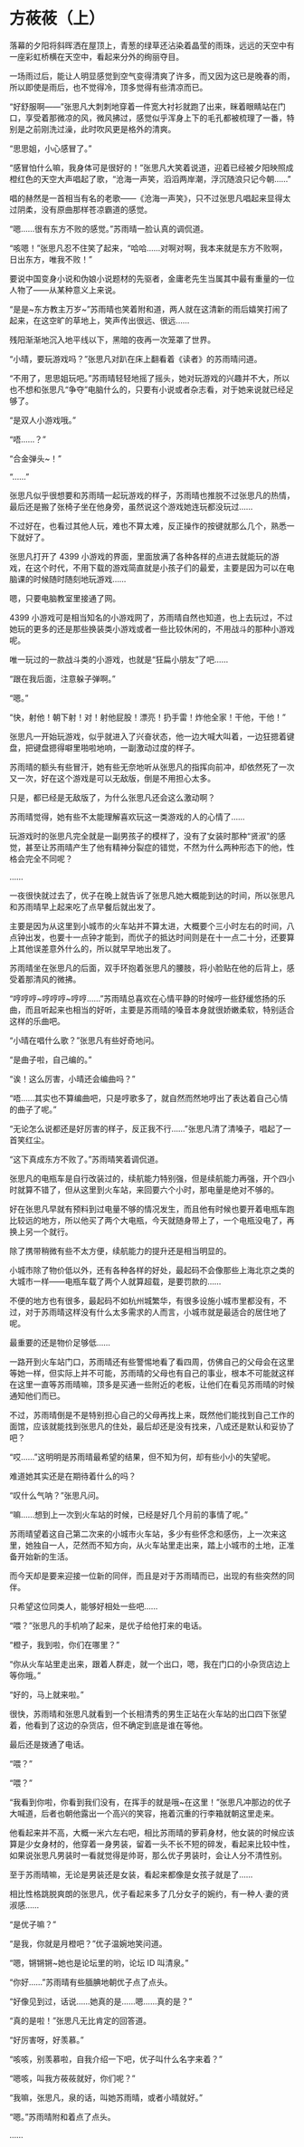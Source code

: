 # 方莜莜（上）

落幕的夕阳将斜晖洒在屋顶上，青葱的绿草还沾染着晶莹的雨珠，远远的天空中有一座彩虹桥横在天空中，看起来分外的绚丽夺目。

一场雨过后，能让人明显感觉到空气变得清爽了许多，而又因为这已是晚春的雨，所以即使是雨后，也不觉得冷，顶多觉得有些清凉而已。

“好舒服啊——”张思凡大刺刺地穿着一件宽大衬衫就跑了出来，眯着眼睛站在门口，享受着那微凉的风，微风拂过，感觉似乎浑身上下的毛孔都被梳理了一番，特别是之前刚洗过澡，此时吹风更是格外的清爽。

“思思姐，小心感冒了。”

“感冒怕什么嘛，我身体可是很好的！”张思凡大笑着说道，迎着已经被夕阳映照成橙红色的天空大声唱起了歌，“沧海一声笑，滔滔两岸潮，浮沉随浪只记今朝……”

唱的赫然是一首相当有名的老歌——《沧海一声笑》，只不过张思凡唱起来显得太过阴柔，没有原曲那样苍凉霸道的感觉。

“嗯……很有东方不败的感觉。”苏雨晴一脸认真的调侃道。

“咳嗯！”张思凡忍不住笑了起来，“哈哈……对啊对啊，我本来就是东方不败啊，日出东方，唯我不败！”

要说中国变身小说和伪娘小说题材的先驱者，金庸老先生当属其中最有重量的一位人物了——从某种意义上来说。

“是是~东方教主万岁~”苏雨晴也笑着附和道，两人就在这清新的雨后嬉笑打闹了起来，在这空旷的草地上，笑声传出很远、很远……

残阳渐渐地沉入地平线以下，黑暗的夜再一次笼罩了世界。

“小晴，要玩游戏吗？”张思凡对趴在床上翻看着《读者》的苏雨晴问道。

“不用了，思思姐玩吧。”苏雨晴轻轻地摇了摇头，她对玩游戏的兴趣并不大，所以也不想和张思凡“争夺”电脑什么的，只要有小说或者杂志看，对于她来说就已经足够了。

“是双人小游戏哦。”

“唔……？”

“合金弹头~！”

“……”

张思凡似乎很想要和苏雨晴一起玩游戏的样子，苏雨晴也推脱不过张思凡的热情，最后还是搬了张椅子坐在他身旁，虽然说这个游戏她连玩都没玩过……

不过好在，也看过其他人玩，难也不算太难，反正操作的按键就那么几个，熟悉一下就好了。

张思凡打开了 4399 小游戏的界面，里面放满了各种各样的点进去就能玩的游戏，在这个时代，不用下载的游戏简直就是小孩子们的最爱，主要是因为可以在电脑课的时候随时随刻地玩游戏……

嗯，只要电脑教室里接通了网。

4399 小游戏可是相当知名的小游戏网了，苏雨晴自然也知道，也上去玩过，不过她玩的更多的还是那些换装类小游戏或者一些比较休闲的，不用战斗的那种小游戏呢。

唯一玩过的一款战斗类的小游戏，也就是“狂扁小朋友”了吧……

“跟在我后面，注意躲子弹啊。”

“嗯。”

“快，射他！朝下射！对！射他屁股！漂亮！扔手雷！炸他全家！干他，干他！”

张思凡一开始玩游戏，似乎就进入了兴奋状态，他一边大喊大叫着，一边狂摁着键盘，把键盘摁得噼里啪啦地响，一副激动过度的样子。

苏雨晴的额头有些冒汗，她有些无奈地听从张思凡的指挥向前冲，却依然死了一次又一次，好在这个游戏是可以无敌版，倒是不用担心太多。

只是，都已经是无敌版了，为什么张思凡还会这么激动啊？

苏雨晴觉得，她有些不太能理解喜欢玩这一类游戏的人的心情了……

玩游戏时的张思凡完全就是一副男孩子的模样了，没有了女装时那种“贤淑”的感觉，甚至让苏雨晴产生了他有精神分裂症的错觉，不然为什么两种形态下的他，性格会完全不同呢？

……

一夜很快就过去了，优子在晚上就告诉了张思凡她大概能到达的时间，所以张思凡和苏雨晴早上起来吃了点早餐后就出发了。

主要是因为从这里到小城市的火车站并不算太进，大概要个三小时左右的时间，八点钟出发，也要十一点钟才能到，而优子的抵达时间则是在十一点二十分，还要算上其他误差意外什么的，所以就早早地出发了。

苏雨晴坐在张思凡的后面，双手环抱着张思凡的腰肢，将小脸贴在他的后背上，感受着那清风的微拂。

“哼哼哼~哼哼哼~哼哼……”苏雨晴总喜欢在心情平静的时候哼一些舒缓悠扬的乐曲，而且听起来也相当的好听，主要是苏雨晴的嗓音本身就很娇嫩柔软，特别适合这样的乐曲吧。

“小晴在唱什么歌？”张思凡有些好奇地问。

“是曲子啦，自己编的。”

“诶！这么厉害，小晴还会编曲吗？”

“唔……其实也不算编曲吧，只是哼歌多了，就自然而然地哼出了表达着自己心情的曲子了呢。”

“无论怎么说都还是好厉害的样子，反正我不行……”张思凡清了清嗓子，唱起了一首笑红尘。

“这下真成东方不败了。”苏雨晴笑着调侃道。

张思凡的电瓶车是自行改装过的，续航能力特别强，但是续航能力再强，开个四小时就算不错了，但从这里到火车站，来回要六个小时，那电量是绝对不够的。

好在张思凡早就有预料到过电量不够的情况发生，而且他有时候也要开着电瓶车跑比较远的地方，所以他买了两个大电瓶，今天就随身带上了，一个电瓶没电了，再换上另一个就行。

除了携带稍微有些不太方便，续航能力的提升还是相当明显的。

小城市除了物价低以外，还有各种各样的好处，最起码不会像那些上海北京之类的大城市一样——电瓶车载了两个人就算超载，是要罚款的……

不便的地方也有很多，最起码不如杭州城繁华，有很多设施小城市里都没有，不过，对于苏雨晴这样没有什么太多需求的人而言，小城市就是最适合的居住地了呢。

最重要的还是物价足够低……

一路开到火车站门口，苏雨晴还有些警惕地看了看四周，仿佛自己的父母会在这里等她一样，但实际上并不可能，苏雨晴的父母也有自己的事业，根本不可能就这样在这里一直等苏雨晴嘛，顶多是买通一些附近的老板，让他们在看见苏雨晴的时候通知他们而已。

不过，苏雨晴倒是不是特别担心自己的父母再找上来，既然他们能找到自己工作的面馆，应该就能找到张思凡的住处，最后却还是没有找来，八成还是默认和妥协了吧？

“哎……”这明明是苏雨晴最希望的结果，但不知为何，却有些小小的失望呢。

难道她其实还是在期待着什么的吗？

“叹什么气呐？”张思凡问。

“嘛……想到上一次到火车站的时候，已经是好几个月前的事情了呢。”

苏雨晴望着这自己第二次来的小城市火车站，多少有些怀念和感伤，上一次来这里，她独自一人，茫然而不知方向，从火车站里走出来，踏上小城市的土地，正准备开始新的生活。

而今天却是要来迎接一位新的同伴，而且是对于苏雨晴而已，出现的有些突然的同伴。

只希望这位同类人，能够好相处一些吧……

“喂？”张思凡的手机响了起来，是优子给他打来的电话。

“橙子，我到啦，你们在哪里？”

“你从火车站里走出来，跟着人群走，就一个出口，嗯，我在门口的小杂货店边上等你哦。”

“好的，马上就来啦。”

很快，苏雨晴和张思凡就看到一个长相清秀的男生正站在火车站的出口四下张望着，他看到了这边的杂货店，但不确定到底是谁在等他。

最后还是拨通了电话。

“喂？”

“喂？”

“我看到你啦，你看到我们没有，在挥手的就是哦~在这里！”张思凡冲那边的优子大喊道，后者也朝他露出一个高兴的笑容，拖着沉重的行李箱就朝这里走来。

他看起来并不高，大概一米六左右吧，相比苏雨晴的萝莉身材，他女装的时候应该算是少女身材的，他穿着一身男装，留着一头不长不短的碎发，看起来比较中性，如果说张思凡男装时一看就觉得是帅哥，那么优子男装时，会让人分不清性别。

至于苏雨晴嘛，无论是男装还是女装，看起来都像是女孩子就是了……

相比性格跳脱爽朗的张思凡，优子看起来多了几分女子的婉约，有一种人·妻的贤淑感……

“是优子嘛？”

“是我，你就是月橙吧？”优子温婉地笑问道。

“嗯，锵锵锵~她也是论坛里的哟，论坛 ID 叫清泉。”

“你好……”苏雨晴有些腼腆地朝优子点了点头。

“好像见到过，话说……她真的是……嗯……真的是？”

“真的是啦！”张思凡无比肯定的回答道。

“好厉害呀，好羡慕。”

“咳咳，别羡慕啦，自我介绍一下吧，优子叫什么名字来着？”

“嗯咳，叫我方莜莜就好，你们呢？”

“我嘛，张思凡，泉的话，叫她苏雨晴，或者小晴就好。”

“嗯。”苏雨晴附和着点了点头。

……
